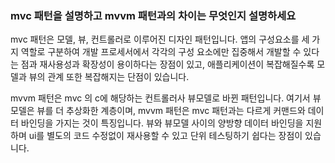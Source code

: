 ### mvc 패턴을 설명하고 mvvm 패턴과의 차이는 무엇인지 설명하세요



mvc 패턴은 모델, 뷰, 컨트롤러로 이루어진 디자인 패턴입니다. 앱의 구성요소를 세 가지 역할로 구분하여 개발 프로세서에서 각각의 구성 요소에만 집중해서 개발할 수 있다는 점과 재사용성과 확장성이 용이하다는 장점이 있고, 애플리케이션이 복잡해질수록 모델과 뷰의 관계 또한 복잡해지는 단점이 있습니다.



mvvm 패턴은 mvc 의 c에 해당하는 컨트롤러사 뷰모델로 바뀐 패턴입니다. 여기서 뷰모델은 뷰를 더 추상화한 계층이며, mvvm 패턴은 mvc 패턴과는 다르게 커맨드와 데이터 바인딩을 가지는 것이 특징입니다. 뷰와 뷰모델 사이의 양방향 데이터 바인딩을 지원하며 ui를 별도의 코드 수정없이 재사용할 수 있고 단위 테스팅하기 쉽다는 장점이 있습니다.
